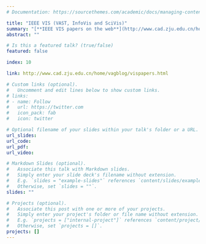 ```yaml
---
# Documentation: https://sourcethemes.com/academic/docs/managing-content/

title: "IEEE VIS (VAST, InfoVis and SciVis)"
summary: "[**IEEE VIS papers on the web**](http://www.cad.zju.edu.cn/home/vagblog/vispapers.html) maintained by Jiadong Huang from Visual Analytics Group, State Key Laboratory of CAD&CG, Zhejiang University, P.R.China.This page includes collections of IEEE VIS and IEEE Visualization from 2003 and references of other paper collection maintainers."
abstract: ""

# Is this a featured talk? (true/false)
featured: false

index: 10

link: http://www.cad.zju.edu.cn/home/vagblog/vispapers.html

# Custom links (optional).
#   Uncomment and edit lines below to show custom links.
# links:
# - name: Follow
#   url: https://twitter.com
#   icon_pack: fab
#   icon: twitter

# Optional filename of your slides within your talk's folder or a URL.
url_slides:
url_code:
url_pdf:
url_video:

# Markdown Slides (optional).
#   Associate this talk with Markdown slides.
#   Simply enter your slide deck's filename without extension.
#   E.g. `slides = "example-slides"` references `content/slides/example-slides.md`.
#   Otherwise, set `slides = ""`.
slides: ""

# Projects (optional).
#   Associate this post with one or more of your projects.
#   Simply enter your project's folder or file name without extension.
#   E.g. `projects = ["internal-project"]` references `content/project/deep-learning/index.md`.
#   Otherwise, set `projects = []`.
projects: []
---
```


